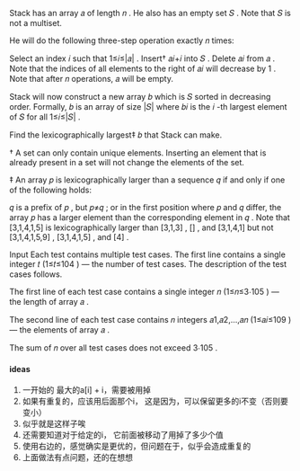Stack has an array 𝑎
 of length 𝑛
. He also has an empty set 𝑆
. Note that 𝑆
 is not a multiset.

He will do the following three-step operation exactly 𝑛
 times:

Select an index 𝑖
 such that 1≤𝑖≤|𝑎|
.
Insert†
 𝑎𝑖+𝑖
 into 𝑆
.
Delete 𝑎𝑖
 from 𝑎
. Note that the indices of all elements to the right of 𝑎𝑖
 will decrease by 1
.
Note that after 𝑛
 operations, 𝑎
 will be empty.

Stack will now construct a new array 𝑏
 which is 𝑆
 sorted in decreasing order. Formally, 𝑏
 is an array of size |𝑆|
 where 𝑏𝑖
 is the 𝑖
-th largest element of 𝑆
 for all 1≤𝑖≤|𝑆|
.

Find the lexicographically largest‡
 𝑏
 that Stack can make.

†
 A set can only contain unique elements. Inserting an element that is already present in a set will not change the elements of the set.

‡
 An array 𝑝
 is lexicographically larger than a sequence 𝑞
 if and only if one of the following holds:

𝑞
 is a prefix of 𝑝
, but 𝑝≠𝑞
; or
in the first position where 𝑝
 and 𝑞
 differ, the array 𝑝
 has a larger element than the corresponding element in 𝑞
.
Note that [3,1,4,1,5]
 is lexicographically larger than [3,1,3]
, []
, and [3,1,4,1]
 but not [3,1,4,1,5,9]
, [3,1,4,1,5]
, and [4]
.

Input
Each test contains multiple test cases. The first line contains a single integer 𝑡
 (1≤𝑡≤104
) — the number of test cases. The description of the test cases follows.

The first line of each test case contains a single integer 𝑛
 (1≤𝑛≤3⋅105
) — the length of array 𝑎
.

The second line of each test case contains 𝑛
 integers 𝑎1,𝑎2,…,𝑎𝑛
 (1≤𝑎𝑖≤109
) — the elements of array 𝑎
.

The sum of 𝑛
 over all test cases does not exceed 3⋅105
.


#### ideas
1. 一开始的 最大的a[i] + i，需要被用掉
2. 如果有重复的，应该用后面那个i， 这是因为，可以保留更多的i不变（否则要变小）
3. 似乎就是这样子唉
4. 还需要知道对于给定的i， 它前面被移动了用掉了多少个值 
5. 使用右边的，感觉确实是更优的，但问题在于，似乎会造成重复的
6. 上面做法有点问题，还的在想想